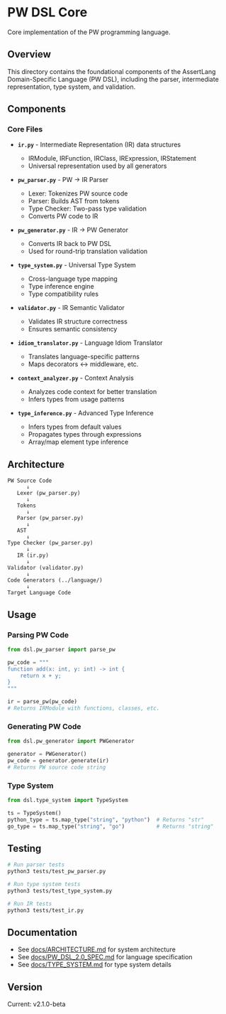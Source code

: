 # PW DSL Core

Core implementation of the PW programming language.

## Overview

This directory contains the foundational components of the AssertLang Domain-Specific Language (PW DSL), including the parser, intermediate representation, type system, and validation.

## Components

### Core Files

- **`ir.py`** - Intermediate Representation (IR) data structures
  - IRModule, IRFunction, IRClass, IRExpression, IRStatement
  - Universal representation used by all generators

- **`pw_parser.py`** - PW → IR Parser
  - Lexer: Tokenizes PW source code
  - Parser: Builds AST from tokens
  - Type Checker: Two-pass type validation
  - Converts PW code to IR

- **`pw_generator.py`** - IR → PW Generator
  - Converts IR back to PW DSL
  - Used for round-trip translation validation

- **`type_system.py`** - Universal Type System
  - Cross-language type mapping
  - Type inference engine
  - Type compatibility rules

- **`validator.py`** - IR Semantic Validator
  - Validates IR structure correctness
  - Ensures semantic consistency

- **`idiom_translator.py`** - Language Idiom Translator
  - Translates language-specific patterns
  - Maps decorators ↔ middleware, etc.

- **`context_analyzer.py`** - Context Analysis
  - Analyzes code context for better translation
  - Infers types from usage patterns

- **`type_inference.py`** - Advanced Type Inference
  - Infers types from default values
  - Propagates types through expressions
  - Array/map element type inference

## Architecture

```
PW Source Code
      ↓
   Lexer (pw_parser.py)
      ↓
   Tokens
      ↓
   Parser (pw_parser.py)
      ↓
   AST
      ↓
Type Checker (pw_parser.py)
      ↓
   IR (ir.py)
      ↓
Validator (validator.py)
      ↓
Code Generators (../language/)
      ↓
Target Language Code
```

## Usage

### Parsing PW Code

```python
from dsl.pw_parser import parse_pw

pw_code = """
function add(x: int, y: int) -> int {
    return x + y;
}
"""

ir = parse_pw(pw_code)
# Returns IRModule with functions, classes, etc.
```

### Generating PW Code

```python
from dsl.pw_generator import PWGenerator

generator = PWGenerator()
pw_code = generator.generate(ir)
# Returns PW source code string
```

### Type System

```python
from dsl.type_system import TypeSystem

ts = TypeSystem()
python_type = ts.map_type("string", "python")  # Returns "str"
go_type = ts.map_type("string", "go")          # Returns "string"
```

## Testing

```bash
# Run parser tests
python3 tests/test_pw_parser.py

# Run type system tests
python3 tests/test_type_system.py

# Run IR tests
python3 tests/test_ir.py
```

## Documentation

- See [docs/ARCHITECTURE.md](../docs/ARCHITECTURE.md) for system architecture
- See [docs/PW_DSL_2.0_SPEC.md](../docs/PW_DSL_2.0_SPEC.md) for language specification
- See [docs/TYPE_SYSTEM.md](../docs/TYPE_SYSTEM.md) for type system details

## Version

Current: v2.1.0-beta
